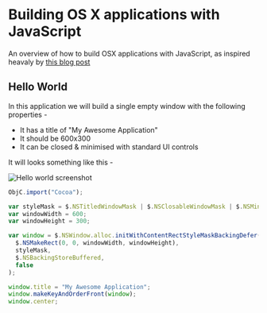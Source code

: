 # Building OS X applications with JavaScript

An overview of how to build OSX applications with JavaScript, as inspired heavaly by [this blog post](http://tylergaw.com/articles/building-osx-apps-with-js)

## Hello World

In this application we will build a single empty window with the following properties -

- It has a title of "My Awesome Application"
- It should be 600x300
- It can be closed & minimised with standard UI controls

It will looks something like this -

![Hello world screenshot](http://cl.ly/image/03212I433v1P/Screen%20Shot%202015-03-16%20at%2019.21.00.png)

```javascript
ObjC.import("Cocoa");

var styleMask = $.NSTitledWindowMask | $.NSClosableWindowMask | $.NSMiniaturizableWindowMask;
var windowWidth = 600;
var windowHeight = 300;

var window = $.NSWindow.alloc.initWithContentRectStyleMaskBackingDefer(
  $.NSMakeRect(0, 0, windowWidth, windowHeight),
  styleMask,
  $.NSBackingStoreBuffered,
  false
);

window.title = "My Awesome Application";
window.makeKeyAndOrderFront(window);
window.center;
```
